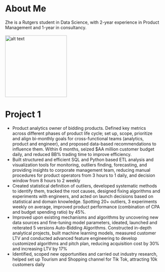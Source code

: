 # About Me
Zhe is a Rutgers student in Data Science, with 2-year experience in Product Management and 1-year in consultancy.
<br>
<br>
<img src="https://github.com/tuzkizhe0301/zhe_portfolio/blob/master/images/Siemens-Profile-photo.jpeg" alt="alt text" width="200" height="200">

# Project 1 
*	Product analytics owner of bidding products. Defined key metrics across different phases of product life cycle; set up, scope, prioritize and align bi-monthly goals for cross-functional teams (analytics, product and engineer), and proposed data-based recommendations to influence them. Within 6 months, seized $AA million customer budget daily, and reduced BB% trading time to improve efficiency. <br>
*	Built structured and efficient SQL and Python based ETL analysis and visualization tools for monitoring, outliers finding, forecasting, and providing insights to corporate management team, reducing manual procedures for product operators from 3 hours to 1 daily, and decision window from 8 hours to 2 weekly
*	Created statistical definition of outliers, developed systematic methods to identify them, tracked the root causes, designed fixing algorithms and experiments with engineers, and acted on launch decisions based on statistical and domain knowledge. Spotting 20+ outliers, 3 experiments weekly on average, improved product performance (combination of CPA and budget spending ratio) by 45%. 
*	Improved upon existing mechanisms and algorithms by uncovering new data sources and fine-tuning model parameters, ideated, launched and reiterated 5 versions Auto-Bidding Algorithms. Constructed in-depth analytical projects, built machine learning models, measured customer LTV and conducted advanced feature engineering to develop customized algorithms and pitch plan, reducing acquisition cost by 30% and increasing LTV by 17%
*	Identified, scoped new opportunities and carried out industry research, helped set up Tourism and Shopping channel for Tik Tok, attracting 10k customers daily 
